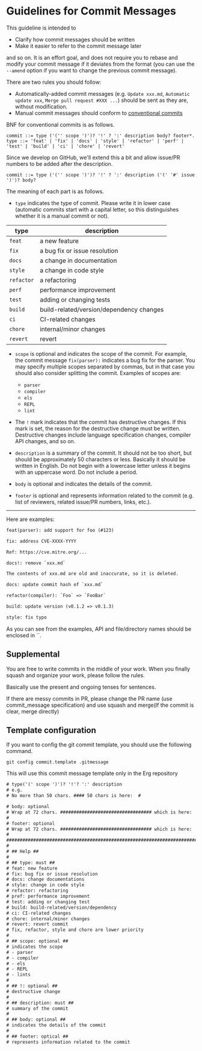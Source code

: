 # Guidelines for Commit Messages

This guideline is intended to

* Clarify how commit messages should be written
* Make it easier to refer to the commit message later

and so on. It is an effort goal, and does not require you to rebase and modify your commit message if it deviates from the format (you can use the `--amend` option if you want to change the previous commit message).

There are two rules you should follow:

* Automatically-added commit messages (e.g. `Update xxx.md`, `Automatic update xxx`, `Merge pull request #XXX ...`) should be sent as they are, without modification.
* Manual commit messages should conform to [conventional commits](https://www.conventionalcommits.org/en/v1.0.0/#specification)

BNF for conventional commits is as follows.

```bnf
commit ::= type ('('' scope ')')? '!' ? ':' description body? footer*.
type ::= 'feat' | 'fix' | 'docs' | 'style' | 'refactor' | 'perf' | 'test' | 'build' | 'ci' | 'chore' | 'revert'
```

Since we develop on GitHub, we'll extend this a bit and allow issue/PR numbers to be added after the description.

```bnf
commit ::= type ('('' scope ')')? '!' ? ':' description ('(' '#' issue ')')? body?
```

The meaning of each part is as follows.

* `type` indicates the type of commit. Please write it in lower case (automatic commits start with a capital letter, so this distinguishes whether it is a manual commit or not).

| type       | description                              |
| ---------- | ---------------------------------------- |
| `feat`     | a new feature                            |
| `fix`      | a bug fix or issue resolution            |
| `docs`     | a change in documentation                |
| `style`    | a change in code style                   |
| `refactor` | a refactoring                            |
| `perf`     | performance improvement                  |
| `test`     | adding or changing tests                 |
| `build`    | build-related/version/dependency changes |
| `ci`       | CI-related changes                       |
| `chore`    | internal/minor changes                   |
| `revert`   | revert                                   |

* `scope` is optional and indicates the scope of the commit. For example, the commit message `fix(parser):` indicates a bug fix for the parser. You may specify multiple scopes separated by commas, but in that case you should also consider splitting the commit. Examples of scopes are:

  * `parser`
  * `compiler`
  * `els`
  * `REPL`
  * `lint`

* The `!` mark indicates that the commit has destructive changes. If this mark is set, the reason for the destructive change must be written. Destructive changes include language specification changes, compiler API changes, and so on.

* `description` is a summary of the commit. It should not be too short, but should be approximately 50 characters or less. Basically it should be written in English. Do not begin with a lowercase letter unless it begins with an uppercase word. Do not include a period.

* `body` is optional and indicates the details of the commit.

* `footer` is optional and represents information related to the commit (e.g. list of reviewers, related issue/PR numbers, links, etc.).

---

Here are examples:

```txt
feat(parser): add support for foo (#123)
```

```txt
fix: address CVE-XXXX-YYYY

Ref: https://cve.mitre.org/...
```

```txt
docs!: remove `xxx.md`

The contents of xxx.md are old and inaccurate, so it is deleted.
```

```txt
docs: update commit hash of `xxx.md`
```

```txt
refactor(compiler): `Foo` => `FooBar`
```

```txt
build: update version (v0.1.2 => v0.1.3)
```

```txt
style: fix typo
```

As you can see from the examples, API and file/directory names should be enclosed in ``.

## Supplemental

You are free to write commits in the middle of your work. When you finally squash and organize your work, please follow the rules.

Basically use the present and ongoing tenses for sentences.

If there are messy commits in PR, please change the PR name (use commit_message specification) and use squash and merge(If the commit is clear, merge directly)

## Template configuration

If you want to config the git commit template, you should use the following command.

```shell
git config commit.template .gitmessage
```

This will use this commit message template only in the Erg repository

```txt
# type('(' scope ')')? '!'? ':' description
# e.g.
# No more than 50 chars. #### 50 chars is here:  #

# body: optional
# Wrap at 72 chars. ################################## which is here:  #
#
# footer: optional
# Wrap at 72 chars. ################################## which is here:  #
# 
########################################################################
#
# ## Help ##
#
# ## type: must ##
# feat: new feature
# fix: bug fix or issue resolution
# docs: change documentations
# style: change in code style
# refactor: refactoring
# pref: performance improvement
# test: adding or changing test
# build: build-related/version/dependency
# ci: CI-related changes
# chore: internal/minor changes
# revert: revert commit
# fix, refactor, style and chore are lower priority
#
# ## scope: optional ##
# indicates the scope
# - parser
# - compiler
# - els
# - REPL
# - lints
#
# ## !: optional ##
# destructive change
#
# ## description: must ##
# summary of the commit
#
# ## body: optional ##
# indicates the details of the commit
#
# ## footer: optical ##
# represents information related to the commit
```